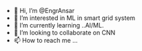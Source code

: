 - 👋 Hi, I’m @EngrAnsar
- 👀 I’m interested in ML in smart grid system
- 🌱 I’m currently learning ..AI/ML.
- 💞️ I’m looking to collaborate on CNN
- 📫 How to reach me ...

<!---
EngrAnsar/EngrAnsar is a ✨ special ✨ repository because its `README.md` (this file) appears on your GitHub profile.
You can click the Preview link to take a look at your changes.
--->
